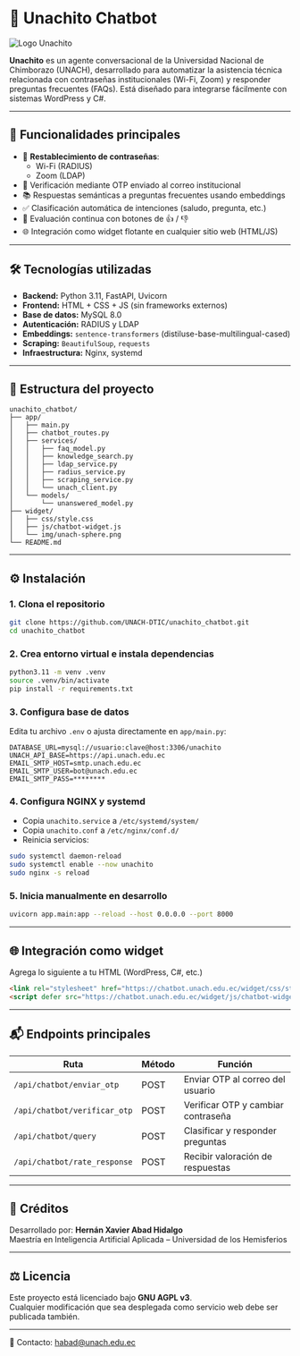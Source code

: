 
# 🤖 Unachito Chatbot

![Logo Unachito](https://chatbot.unach.edu.ec/widget/img/logo.png)

**Unachito** es un agente conversacional de la Universidad Nacional de Chimborazo (UNACH), desarrollado para automatizar la asistencia técnica relacionada con contraseñas institucionales (Wi-Fi, Zoom) y responder preguntas frecuentes (FAQs). Está diseñado para integrarse fácilmente con sistemas WordPress y C#.

---

## 🚀 Funcionalidades principales

- 🔐 **Restablecimiento de contraseñas**:
  - Wi-Fi (RADIUS)
  - Zoom (LDAP)
- 🔑 Verificación mediante OTP enviado al correo institucional
- 📚 Respuestas semánticas a preguntas frecuentes usando embeddings
- ✅ Clasificación automática de intenciones (saludo, pregunta, etc.)
- 🧠 Evaluación continua con botones de 👍 / 👎
- 🌐 Integración como widget flotante en cualquier sitio web (HTML/JS)

---

## 🛠️ Tecnologías utilizadas

- **Backend:** Python 3.11, FastAPI, Uvicorn
- **Frontend:** HTML + CSS + JS (sin frameworks externos)
- **Base de datos:** MySQL 8.0
- **Autenticación:** RADIUS y LDAP
- **Embeddings:** `sentence-transformers` (distiluse-base-multilingual-cased)
- **Scraping:** `BeautifulSoup`, `requests`
- **Infraestructura:** Nginx, systemd

---

## 📂 Estructura del proyecto

```
unachito_chatbot/
├── app/
│   ├── main.py
│   ├── chatbot_routes.py
│   ├── services/
│   │   ├── faq_model.py
│   │   ├── knowledge_search.py
│   │   ├── ldap_service.py
│   │   ├── radius_service.py
│   │   ├── scraping_service.py
│   │   └── unach_client.py
│   └── models/
│       └── unanswered_model.py
├── widget/
│   ├── css/style.css
│   ├── js/chatbot-widget.js
│   └── img/unach-sphere.png
└── README.md
```

---

## ⚙️ Instalación

### 1. Clona el repositorio

```bash
git clone https://github.com/UNACH-DTIC/unachito_chatbot.git
cd unachito_chatbot
```

### 2. Crea entorno virtual e instala dependencias

```bash
python3.11 -m venv .venv
source .venv/bin/activate
pip install -r requirements.txt
```

### 3. Configura base de datos

Edita tu archivo `.env` o ajusta directamente en `app/main.py`:

```
DATABASE_URL=mysql://usuario:clave@host:3306/unachito
UNACH_API_BASE=https://api.unach.edu.ec
EMAIL_SMTP_HOST=smtp.unach.edu.ec
EMAIL_SMTP_USER=bot@unach.edu.ec
EMAIL_SMTP_PASS=********
```

### 4. Configura NGINX y systemd

- Copia `unachito.service` a `/etc/systemd/system/`
- Copia `unachito.conf` a `/etc/nginx/conf.d/`
- Reinicia servicios:

```bash
sudo systemctl daemon-reload
sudo systemctl enable --now unachito
sudo nginx -s reload
```

### 5. Inicia manualmente en desarrollo

```bash
uvicorn app.main:app --reload --host 0.0.0.0 --port 8000
```

---

## 🌐 Integración como widget

Agrega lo siguiente a tu HTML (WordPress, C#, etc.)

```html
<link rel="stylesheet" href="https://chatbot.unach.edu.ec/widget/css/style.css" />
<script defer src="https://chatbot.unach.edu.ec/widget/js/chatbot-widget.js"></script>
```

---

## 📬 Endpoints principales

| Ruta                        | Método | Función                                  |
|----------------------------|--------|-------------------------------------------|
| `/api/chatbot/enviar_otp` | POST   | Enviar OTP al correo del usuario          |
| `/api/chatbot/verificar_otp` | POST   | Verificar OTP y cambiar contraseña       |
| `/api/chatbot/query`      | POST   | Clasificar y responder preguntas          |
| `/api/chatbot/rate_response` | POST   | Recibir valoración de respuestas         |

---

## 👥 Créditos

Desarrollado por: **Hernán Xavier Abad Hidalgo**  
Maestría en Inteligencia Artificial Aplicada – Universidad de los Hemisferios 

---

## ⚖️ Licencia

Este proyecto está licenciado bajo **GNU AGPL v3**.  
Cualquier modificación que sea desplegada como servicio web debe ser publicada también.

---

📩 Contacto: [habad@unach.edu.ec](mailto:habad@unach.edu.ec)
